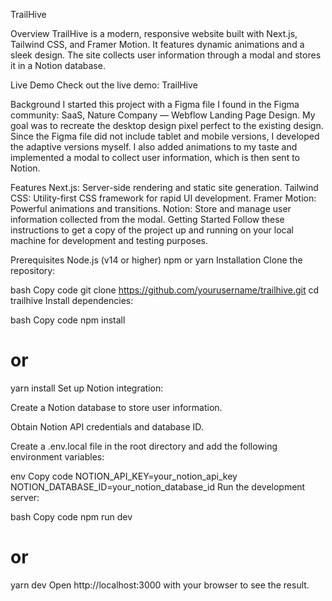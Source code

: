 TrailHive

Overview
TrailHive is a modern, responsive website built with Next.js, Tailwind CSS, and Framer Motion. It features dynamic animations and a sleek design. The site collects user information through a modal and stores it in a Notion database.

Live Demo
Check out the live demo: TrailHive

Background
I started this project with a Figma file I found in the Figma community: SaaS, Nature Company — Webflow Landing Page Design. My goal was to recreate the desktop design pixel perfect to the existing design. Since the Figma file did not include tablet and mobile versions, I developed the adaptive versions myself. I also added animations to my taste and implemented a modal to collect user information, which is then sent to Notion.

Features
Next.js: Server-side rendering and static site generation.
Tailwind CSS: Utility-first CSS framework for rapid UI development.
Framer Motion: Powerful animations and transitions.
Notion: Store and manage user information collected from the modal.
Getting Started
Follow these instructions to get a copy of the project up and running on your local machine for development and testing purposes.

Prerequisites
Node.js (v14 or higher)
npm or yarn
Installation
Clone the repository:

bash
Copy code
git clone https://github.com/yourusername/trailhive.git
cd trailhive
Install dependencies:

bash
Copy code
npm install
# or
yarn install
Set up Notion integration:

Create a Notion database to store user information.

Obtain Notion API credentials and database ID.

Create a .env.local file in the root directory and add the following environment variables:

env
Copy code
NOTION_API_KEY=your_notion_api_key
NOTION_DATABASE_ID=your_notion_database_id
Run the development server:

bash
Copy code
npm run dev
# or
yarn dev
Open http://localhost:3000 with your browser to see the result.
